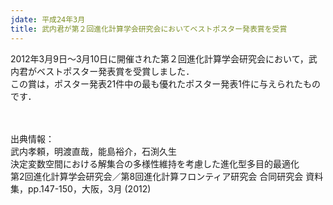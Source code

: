 ```yaml
---
jdate: 平成24年3月
title: 武内君が第２回進化計算学会研究会においてベストポスター発表賞を受賞
---
```


2012年3月9日～3月10日に開催された第２回進化計算学会研究会において，武内君がベストポスター発表賞を受賞しました．<BR>
この賞は，ポスター発表21件中の最も優れたポスター発表1件に与えられたものです．


<BR><BR>
出典情報：<BR>
武内孝頼，明渡直哉，能島裕介，石渕久生<BR>
決定変数空間における解集合の多様性維持を考慮した進化型多目的最適化<BR>
第2回進化計算学会研究会／第8回進化計算フロンティア研究会 合同研究会 資料集，pp.147-150，大阪，3月 (2012)<BR>

